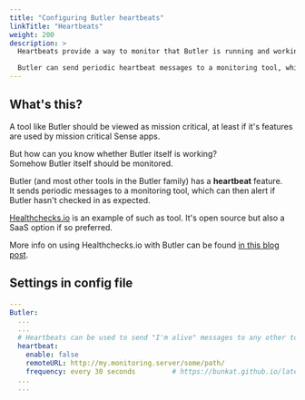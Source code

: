 ```yaml
---
title: "Configuring Butler heartbeats"
linkTitle: "Heartbeats"
weight: 200
description: >
  Heartbeats provide a way to monitor that Butler is running and working as intended.  

  Butler can send periodic heartbeat messages to a monitoring tool, which can then alert if Butler hasn't checked in as expected.
---
```


## What's this?

A tool like Butler should be viewed as mission critical, at least if it's features are used by mission critical Sense apps.

But how can you know whether Butler itself is working?  
Somehow Butler itself should be monitored.

Butler (and most other tools in the Butler family) has a **heartbeat** feature.  
It sends periodic messages to a monitoring tool, which can then alert if Butler hasn't checked in as expected.

[Healthchecks.io](https://healthchecks.io/) is an example of such as tool. It's open source but also a SaaS option if so preferred.

More info on using Healthchecks.io with Butler can be found [in this blog post](https://ptarmiganlabs.com/blog/2020/07/26/black-box-monitoring-of-butler-tools-monitoring-the-monitor/).

## Settings in config file

```yaml
---
Butler:
  ...
  ...
  # Heartbeats can be used to send "I'm alive" messages to any other tool, e.g. an infrastructure monitoring tool
  heartbeat:
    enable: false
    remoteURL: http://my.monitoring.server/some/path/
    frequency: every 30 seconds         # https://bunkat.github.io/later/parsers.html
  ...
  ...
```
